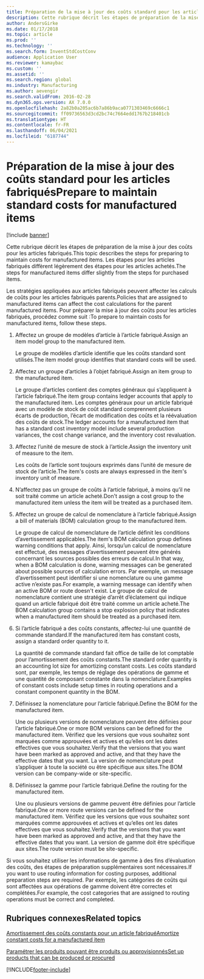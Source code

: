 ```yaml
---
title: Préparation de la mise à jour des coûts standard pour les articles fabriqués
description: Cette rubrique décrit les étapes de préparation de la mise à jour des coûts pour les articles fabriqués.
author: AndersGirke
ms.date: 01/17/2018
ms.topic: article
ms.prod: ''
ms.technology: ''
ms.search.form: InventStdCostConv
audience: Application User
ms.reviewer: kamaybac
ms.custom: ''
ms.assetid: ''
ms.search.region: global
ms.industry: Manufacturing
ms.author: aevengir
ms.search.validFrom: 2016-02-28
ms.dyn365.ops.version: AX 7.0.0
ms.openlocfilehash: 2a82b0a205ac6b7a86b9aca0771303469c6666c1
ms.sourcegitcommit: ff09736563d3cd2bc74c7664edd1767b218401cb
ms.translationtype: HT
ms.contentlocale: fr-FR
ms.lasthandoff: 06/04/2021
ms.locfileid: "6187744"
---
```

# <a name="prepare-to-maintain-standard-costs-for-manufactured-items"></a><span data-ttu-id="26a69-103">Préparation de la mise à jour des coûts standard pour les articles fabriqués</span><span class="sxs-lookup"><span data-stu-id="26a69-103">Prepare to maintain standard costs for manufactured items</span></span>

[!include [banner](../includes/banner.md)]

<span data-ttu-id="26a69-104">Cette rubrique décrit les étapes de préparation de la mise à jour des coûts pour les articles fabriqués.</span><span class="sxs-lookup"><span data-stu-id="26a69-104">This topic describes the steps for preparing to maintain costs for manufactured items.</span></span> <span data-ttu-id="26a69-105">Les étapes pour les articles fabriqués diffèrent légèrement des étapes pour les articles achetés.</span><span class="sxs-lookup"><span data-stu-id="26a69-105">The steps for manufactured items differ slightly from the steps for purchased items.</span></span>

<span data-ttu-id="26a69-106">Les stratégies appliquées aux articles fabriqués peuvent affecter les calculs de coûts pour les articles fabriqués parents.</span><span class="sxs-lookup"><span data-stu-id="26a69-106">Policies that are assigned to manufactured items can affect the cost calculations for the parent manufactured items.</span></span> <span data-ttu-id="26a69-107">Pour préparer la mise à jour des coûts pour les articles fabriqués, procédez comme suit :</span><span class="sxs-lookup"><span data-stu-id="26a69-107">To prepare to maintain costs for manufactured items, follow these steps.</span></span>

1. <span data-ttu-id="26a69-108">Affectez un groupe de modèles d’article à l’article fabriqué.</span><span class="sxs-lookup"><span data-stu-id="26a69-108">Assign an item model group to the manufactured item.</span></span> 

   <span data-ttu-id="26a69-109">Le groupe de modèles d’article identifie que les coûts standard sont utilisés.</span><span class="sxs-lookup"><span data-stu-id="26a69-109">The item model group identifies that standard costs will be used.</span></span>

2. <span data-ttu-id="26a69-110">Affectez un groupe d’articles à l’objet fabriqué.</span><span class="sxs-lookup"><span data-stu-id="26a69-110">Assign an item group to the manufactured item.</span></span> 

   <span data-ttu-id="26a69-111">Le groupe d’articles contient des comptes généraux qui s’appliquent à l’article fabriqué.</span><span class="sxs-lookup"><span data-stu-id="26a69-111">The item group contains ledger accounts that apply to the manufactured item.</span></span> <span data-ttu-id="26a69-112">Les comptes généraux pour un article fabriqué avec un modèle de stock de coût standard comprennent plusieurs écarts de production, l’écart de modification des coûts et la réévaluation des coûts de stock.</span><span class="sxs-lookup"><span data-stu-id="26a69-112">The ledger accounts for a manufactured item that has a standard cost inventory model include several production variances, the cost change variance, and the inventory cost revaluation.</span></span>

3. <span data-ttu-id="26a69-113">Affectez l’unité de mesure de stock à l’article.</span><span class="sxs-lookup"><span data-stu-id="26a69-113">Assign the inventory unit of measure to the item.</span></span> 

   <span data-ttu-id="26a69-114">Les coûts de l’article sont toujours exprimés dans l’unité de mesure de stock de l’article.</span><span class="sxs-lookup"><span data-stu-id="26a69-114">The item's costs are always expressed in the item's inventory unit of measure.</span></span>

4. <span data-ttu-id="26a69-115">N’affectez pas un groupe de coûts à l’article fabriqué, à moins qu’il ne soit traité comme un article acheté.</span><span class="sxs-lookup"><span data-stu-id="26a69-115">Don't assign a cost group to the manufactured item unless the item will be treated as a purchased item.</span></span>

5. <span data-ttu-id="26a69-116">Affectez un groupe de calcul de nomenclature à l’article fabriqué.</span><span class="sxs-lookup"><span data-stu-id="26a69-116">Assign a bill of materials (BOM) calculation group to the manufactured item.</span></span> 

   <span data-ttu-id="26a69-117">Le groupe de calcul de nomenclature de l’article définit les conditions d’avertissement applicables.</span><span class="sxs-lookup"><span data-stu-id="26a69-117">The item's BOM calculation group defines warning conditions that apply.</span></span> <span data-ttu-id="26a69-118">Ainsi, lorsqu’un calcul de nomenclature est effectué, des messages d’avertissement peuvent être générés concernant les sources possibles des erreurs de calcul.</span><span class="sxs-lookup"><span data-stu-id="26a69-118">In that way, when a BOM calculation is done, warning messages can be generated about possible sources of calculation errors.</span></span> <span data-ttu-id="26a69-119">Par exemple, un message d’avertissement peut identifier si une nomenclature ou une gamme active n’existe pas.</span><span class="sxs-lookup"><span data-stu-id="26a69-119">For example, a warning message can identify when an active BOM or route doesn't exist.</span></span> <span data-ttu-id="26a69-120">Le groupe de calcul de nomenclature contient une stratégie d’arrêt d’éclatement qui indique quand un article fabriqué doit être traité comme un article acheté.</span><span class="sxs-lookup"><span data-stu-id="26a69-120">The BOM calculation group contains a stop explosion policy that indicates when a manufactured item should be treated as a purchased item.</span></span>

6. <span data-ttu-id="26a69-121">Si l’article fabriqué a des coûts constants, affectez-lui une quantité de commande standard.</span><span class="sxs-lookup"><span data-stu-id="26a69-121">If the manufactured item has constant costs, assign a standard order quantity to it.</span></span> 

   <span data-ttu-id="26a69-122">La quantité de commande standard fait office de taille de lot comptable pour l’amortissement des coûts constants.</span><span class="sxs-lookup"><span data-stu-id="26a69-122">The standard order quantity is an accounting lot size for amortizing constant costs.</span></span> <span data-ttu-id="26a69-123">Les coûts standard sont, par exemple, les temps de réglage des opérations de gamme et une quantité de composant constante dans la nomenclature.</span><span class="sxs-lookup"><span data-stu-id="26a69-123">Examples of constant costs include setup times in routing operations and a constant component quantity in the BOM.</span></span>

7. <span data-ttu-id="26a69-124">Définissez la nomenclature pour l’article fabriqué.</span><span class="sxs-lookup"><span data-stu-id="26a69-124">Define the BOM for the manufactured item.</span></span> 

   <span data-ttu-id="26a69-125">Une ou plusieurs versions de nomenclature peuvent être définies pour l’article fabriqué.</span><span class="sxs-lookup"><span data-stu-id="26a69-125">One or more BOM versions can be defined for the manufactured item.</span></span> <span data-ttu-id="26a69-126">Vérifiez que les versions que vous souhaitez sont marquées comme approuvées et actives et qu’elles ont les dates effectives que vous souhaitez.</span><span class="sxs-lookup"><span data-stu-id="26a69-126">Verify that the versions that you want have been marked as approved and active, and that they have the effective dates that you want.</span></span> <span data-ttu-id="26a69-127">La version de nomenclature peut s’appliquer à toute la société ou être spécifique aux sites.</span><span class="sxs-lookup"><span data-stu-id="26a69-127">The BOM version can be company-wide or site-specific.</span></span>

8. <span data-ttu-id="26a69-128">Définissez la gamme pour l’article fabriqué.</span><span class="sxs-lookup"><span data-stu-id="26a69-128">Define the routing for the manufactured item.</span></span> 

   <span data-ttu-id="26a69-129">Une ou plusieurs versions de gamme peuvent être définies pour l’article fabriqué.</span><span class="sxs-lookup"><span data-stu-id="26a69-129">One or more route versions can be defined for the manufactured item.</span></span> <span data-ttu-id="26a69-130">Vérifiez que les versions que vous souhaitez sont marquées comme approuvées et actives et qu’elles ont les dates effectives que vous souhaitez.</span><span class="sxs-lookup"><span data-stu-id="26a69-130">Verify that the versions that you want have been marked as approved and active, and that they have the effective dates that you want.</span></span> <span data-ttu-id="26a69-131">La version de gamme doit être spécifique aux sites.</span><span class="sxs-lookup"><span data-stu-id="26a69-131">The route version must be site-specific.</span></span>

<span data-ttu-id="26a69-132">Si vous souhaitez utiliser les informations de gamme à des fins d’évaluation des coûts, des étapes de préparation supplémentaires sont nécessaires.</span><span class="sxs-lookup"><span data-stu-id="26a69-132">If you want to use routing information for costing purposes, additional preparation steps are required.</span></span> <span data-ttu-id="26a69-133">Par exemple, les catégories de coûts qui sont affectées aux opérations de gamme doivent être correctes et complétées.</span><span class="sxs-lookup"><span data-stu-id="26a69-133">For example, the cost categories that are assigned to routing operations must be correct and completed.</span></span>

## <a name="related-topics"></a><span data-ttu-id="26a69-134">Rubriques connexes</span><span class="sxs-lookup"><span data-stu-id="26a69-134">Related topics</span></span>

[<span data-ttu-id="26a69-135">Amortissement des coûts constants pour un article fabriqué</span><span class="sxs-lookup"><span data-stu-id="26a69-135">Amortize constant costs for a manufactured item</span></span>](amortize-constant-costs-manufactured-item.md)

[<span data-ttu-id="26a69-136">Paramétrer les produits pouvant être produits ou approvisionnés</span><span class="sxs-lookup"><span data-stu-id="26a69-136">Set up products that can be produced or procured</span></span>](manufactured-items-treated-as-purchased-items.md)



[!INCLUDE[footer-include](../../includes/footer-banner.md)]